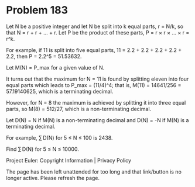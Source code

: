 #   Problem 183

   Let N be a positive integer and let N be split into k equal parts, r =
   N/k, so that N = r + r + ... + r.
   Let P be the product of these parts, P = r × r × ... × r = r^k.

   For example, if 11 is split into five equal parts, 11 = 2.2 + 2.2 + 2.2 +
   2.2 + 2.2, then P = 2.2^5 = 51.53632.

   Let M(N) = P_max for a given value of N.

   It turns out that the maximum for N = 11 is found by splitting eleven into
   four equal parts which leads to P_max = (11/4)^4; that is, M(11) =
   14641/256 = 57.19140625, which is a terminating decimal.

   However, for N = 8 the maximum is achieved by splitting it into three
   equal parts, so M(8) = 512/27, which is a non-terminating decimal.

   Let D(N) = N if M(N) is a non-terminating decimal and D(N) = -N if M(N) is
   a terminating decimal.

   For example, ∑ D(N) for 5 ≤ N ≤ 100 is 2438.

   Find ∑ D(N) for 5 ≤ N ≤ 10000.

   Project Euler: Copyright Information | Privacy Policy

   The page has been left unattended for too long and that link/button is no
   longer active. Please refresh the page.

